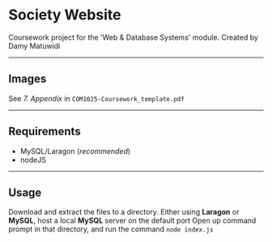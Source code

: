 # Society Website
Coursework project for the 'Web & Database Systems' module.
Created by Damy Matuwidi
***
## Images
See *7. Appendix* in `COM1025-Coursework_template.pdf`
***
## Requirements
* MySQL/Laragon (*recommended*)
* nodeJS
***
## Usage
Download and extract the files to a directory. 
Either using **Laragon** or **MySQL**, host a local **MySQL** server on the default port
Open up command prompt in that directory, and run the command `node index.js`
